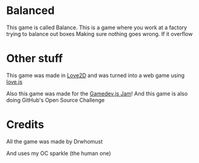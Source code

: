 # Balanced

This game is called Balance. This is a game where you work at a factory trying to balance out boxes
Making sure nothing goes wrong. If it overflow

# Other stuff

This game was made in [Love2D](https://www.love2d.org/) and was turned into a web game using [love.js](https://github.com/Davidobot/love.js)

Also this game was made for the [Gamedev.js Jam](https://itch.io/jam/gamedevjs-2025)! And this game is also doing GitHub's Open Source Challenge

# Credits

All the game was made by Drwhomust

And uses my OC sparkle (the human one)
